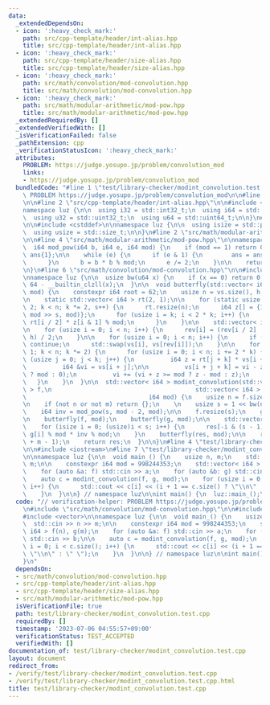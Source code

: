 ```yaml
---
data:
  _extendedDependsOn:
  - icon: ':heavy_check_mark:'
    path: src/cpp-template/header/int-alias.hpp
    title: src/cpp-template/header/int-alias.hpp
  - icon: ':heavy_check_mark:'
    path: src/cpp-template/header/size-alias.hpp
    title: src/cpp-template/header/size-alias.hpp
  - icon: ':heavy_check_mark:'
    path: src/math/convolution/mod-convolution.hpp
    title: src/math/convolution/mod-convolution.hpp
  - icon: ':heavy_check_mark:'
    path: src/math/modular-arithmetic/mod-pow.hpp
    title: src/math/modular-arithmetic/mod-pow.hpp
  _extendedRequiredBy: []
  _extendedVerifiedWith: []
  _isVerificationFailed: false
  _pathExtension: cpp
  _verificationStatusIcon: ':heavy_check_mark:'
  attributes:
    PROBLEM: https://judge.yosupo.jp/problem/convolution_mod
    links:
    - https://judge.yosupo.jp/problem/convolution_mod
  bundledCode: "#line 1 \"test/library-checker/modint_convolution.test.cpp\"\n// verification-helper:\
    \ PROBLEM https://judge.yosupo.jp/problem/convolution_mod\n\n#line 2 \"src/math/convolution/mod-convolution.hpp\"\
    \n\n#line 2 \"src/cpp-template/header/int-alias.hpp\"\n\n#include <cstdint>\n\n\
    namespace luz {\n\n  using i32 = std::int32_t;\n  using i64 = std::int64_t;\n\
    \  using u32 = std::uint32_t;\n  using u64 = std::uint64_t;\n\n}\n#line 2 \"src/cpp-template/header/size-alias.hpp\"\
    \n\n#include <cstddef>\n\nnamespace luz {\n\n  using isize = std::ptrdiff_t;\n\
    \  using usize = std::size_t;\n\n}\n#line 2 \"src/math/modular-arithmetic/mod-pow.hpp\"\
    \n\n#line 4 \"src/math/modular-arithmetic/mod-pow.hpp\"\n\nnamespace luz {\n\n\
    \  i64 mod_pow(i64 b, i64 e, i64 mod) {\n    if (mod == 1) return 0;\n    i64\
    \ ans{1};\n\n    while (e) {\n      if (e & 1) {\n        ans = ans * b % mod;\n\
    \      }\n      b = b * b % mod;\n      e /= 2;\n    }\n\n    return ans;\n  }\n\
    \n}\n#line 6 \"src/math/convolution/mod-convolution.hpp\"\n\n#include <vector>\n\
    \nnamespace luz {\n\n  usize bw(u64 x) {\n    if (x == 0) return 0;\n    return\
    \ 64 - __builtin_clzll(x);\n  }\n\n  void butterfly(std::vector< i64 > &vs, i64\
    \ mod) {\n    constexpr i64 root = 62;\n    usize n = vs.size(), h = bw(n) - 1;\n\
    \n    static std::vector< i64 > rt(2, 1);\n\n    for (static usize k = 2, s =\
    \ 2; k < n; k *= 2, s++) {\n      rt.resize(n);\n      i64 z[] = {1, mod_pow(root,\
    \ mod >> s, mod)};\n      for (usize i = k; i < 2 * k; i++) {\n        rt[i] =\
    \ rt[i / 2] * z[i & 1] % mod;\n      }\n    }\n\n    std::vector< i64 > rev(n);\n\
    \n    for (usize i = 0; i < n; i++) {\n      rev[i] = (rev[i / 2] | (i & 1) <<\
    \ h) / 2;\n    }\n\n    for (usize i = 0; i < n; i++) {\n      if ((i64)i >= rev[i])\
    \ continue;\n      std::swap(vs[i], vs[rev[i]]);\n    }\n\n    for (usize k =\
    \ 1; k < n; k *= 2) {\n      for (usize i = 0; i < n; i += 2 * k) {\n        for\
    \ (usize j = 0; j < k; j++) {\n          i64 z = rt[j + k] * vs[i + j + k] % mod;\n\
    \          i64 &vi = vs[i + j];\n\n          vs[i + j + k] = vi - z + (z > vi\
    \ ? mod : 0);\n          vi += (vi + z >= mod ? z - mod : z);\n        }\n   \
    \   }\n    }\n  }\n\n  std::vector< i64 > modint_convolution(std::vector< i64\
    \ > f,\n                                        std::vector< i64 > g,\n      \
    \                                  i64 mod) {\n    usize n = f.size(), m = g.size();\n\
    \n    if (not n or not m) return {};\n    \n    usize s = 1 << bw(n + m - 2);\n\
    \    i64 inv = mod_pow(s, mod - 2, mod);\n\n    f.resize(s);\n    g.resize(s);\n\
    \n    butterfly(f, mod);\n    butterfly(g, mod);\n\n    std::vector< i64 > res(s);\n\
    \    for (isize i = 0; (usize)i < s; i++) {\n      res[-i & (s - 1)] = f[i] *\
    \ g[i] % mod * inv % mod;\n    }\n    butterfly(res, mod);\n\n    res.resize(n\
    \ + m - 1);\n    return res;\n  }\n\n}\n#line 4 \"test/library-checker/modint_convolution.test.cpp\"\
    \n\n#include <iostream>\n#line 7 \"test/library-checker/modint_convolution.test.cpp\"\
    \n\nnamespace luz {\n\n  void main_() {\n    usize n, m;\n    std::cin >> n >>\
    \ m;\n\n    constexpr i64 mod = 998244353;\n    std::vector< i64 > f(n), g(m);\n\
    \    for (auto &a: f) std::cin >> a;\n    for (auto &b: g) std::cin >> b;\n\n\
    \    auto c = modint_convolution(f, g, mod);\n    for (usize i = 0; i < c.size();\
    \ i++) {\n      std::cout << c[i] << (i + 1 == c.size() ? \"\\n\" : \" \");\n\
    \    }\n  }\n\n} // namespace luz\n\nint main() {\n  luz::main_();\n}\n"
  code: "// verification-helper: PROBLEM https://judge.yosupo.jp/problem/convolution_mod\n\
    \n#include \"src/math/convolution/mod-convolution.hpp\"\n\n#include <iostream>\n\
    #include <vector>\n\nnamespace luz {\n\n  void main_() {\n    usize n, m;\n  \
    \  std::cin >> n >> m;\n\n    constexpr i64 mod = 998244353;\n    std::vector<\
    \ i64 > f(n), g(m);\n    for (auto &a: f) std::cin >> a;\n    for (auto &b: g)\
    \ std::cin >> b;\n\n    auto c = modint_convolution(f, g, mod);\n    for (usize\
    \ i = 0; i < c.size(); i++) {\n      std::cout << c[i] << (i + 1 == c.size() ?\
    \ \"\\n\" : \" \");\n    }\n  }\n\n} // namespace luz\n\nint main() {\n  luz::main_();\n\
    }\n"
  dependsOn:
  - src/math/convolution/mod-convolution.hpp
  - src/cpp-template/header/int-alias.hpp
  - src/cpp-template/header/size-alias.hpp
  - src/math/modular-arithmetic/mod-pow.hpp
  isVerificationFile: true
  path: test/library-checker/modint_convolution.test.cpp
  requiredBy: []
  timestamp: '2023-07-06 04:55:57+09:00'
  verificationStatus: TEST_ACCEPTED
  verifiedWith: []
documentation_of: test/library-checker/modint_convolution.test.cpp
layout: document
redirect_from:
- /verify/test/library-checker/modint_convolution.test.cpp
- /verify/test/library-checker/modint_convolution.test.cpp.html
title: test/library-checker/modint_convolution.test.cpp
---
```

